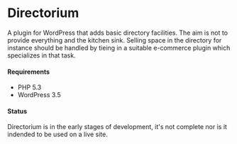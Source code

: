 # Directorium

A plugin for WordPress that adds basic directory facilities. The aim is not to provide everything and the kitchen sink.
Selling space in the directory for instance should be handled by tieing in a suitable e-commerce plugin which specializes
in that task.

#### Requirements

* PHP 5.3
* WordPress 3.5

#### Status

Directorium is in the early stages of development, it's not complete nor is it indended to be used on a live site.